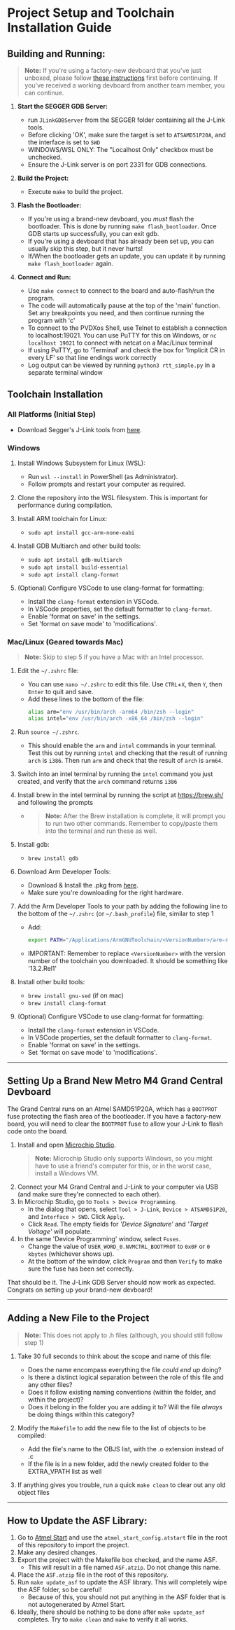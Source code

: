 # Project Setup and Toolchain Installation Guide

## Building and Running:

> **Note:** If you're using a factory-new devboard that you've just unboxed, please follow [these instructions](#setting-up-a-brand-new-metro-m4-grand-central-devboard) first before continuing. If you've received a working devboard from another team member, you can continue.

1. **Start the SEGGER GDB Server:**

   - run `JLinkGDBServer` from the SEGGER folder containing all the J-Link tools.
   - Before clicking 'OK', make sure the target is set to `ATSAMD51P20A`, and the interface is set to `SWD`
   - WINDOWS/WSL ONLY: The "Localhost Only" checkbox must be unchecked.
   - Ensure the J-Link server is on port 2331 for GDB connections.

2. **Build the Project:**

   - Execute `make` to build the project.

3. **Flash the Bootloader:**

   - If you're using a brand-new devboard, you *must* flash the bootloader. This is done by running `make flash_bootloader`. Once GDB starts up successfully, you can exit gdb.
   - If you're using a devboard that has already been set up, you can usually skip this step, but it never hurts!
   - If/When the bootloader gets an update, you can update it by running `make flash_bootloader` again.

4. **Connect and Run:**
   - Use `make connect` to connect to the board and auto-flash/run the program.
   - The code will automatically pause at the top of the 'main' function. Set any breakpoints you need, and then continue running the program with 'c'
   - To connect to the PVDXos Shell, use Telnet to establish a connection to localhost:19021. You can use PuTTY for this on Windows, or `nc localhost 19021` to connect with netcat on a Mac/Linux terminal
   - If using PuTTY, go to 'Terminal' and check the box for 'Implicit CR in every LF' so that line endings work correctly
   - Log output can be viewed by running `python3 rtt_simple.py` in a separate terminal window

## Toolchain Installation

### All Platforms (Initial Step)

- Download Segger's J-Link tools from [here](https://www.segger.com/downloads/jlink/).

### Windows

1. Install Windows Subsystem for Linux (WSL):

   - Run `wsl --install` in PowerShell (as Administrator).
   - Follow prompts and restart your computer as required.

2. Clone the repository into the WSL filesystem. This is important for performance during compilation.

3. Install ARM toolchain for Linux:

   - `sudo apt install gcc-arm-none-eabi`

4. Install GDB Multiarch and other build tools:
   - `sudo apt install gdb-multiarch`
   - `sudo apt install build-essential`
   - `sudo apt install clang-format`

5. (Optional) Configure VSCode to use clang-format for formatting:

   - Install the `clang-format` extension in VSCode.
   - In VSCode properties, set the default formatter to `clang-format`.
   - Enable 'format on save' in the settings.
   - Set 'format on save mode' to 'modifications'.

### Mac/Linux (Geared towards Mac)

> **Note:** Skip to step 5 if you have a Mac with an Intel processor.

1. Edit the `~/.zshrc` file:

   - You can use `nano ~/.zshrc` to edit this file. Use `CTRL`+`X`, then `Y`, then `Enter` to quit and save.
   - Add these lines to the bottom of the file:
     ```bash
     alias arm="env /usr/bin/arch -arm64 /bin/zsh --login"
     alias intel="env /usr/bin/arch -x86_64 /bin/zsh --login"
     ```

2. Run `source ~/.zshrc`.

   - This should enable the `arm` and `intel` commands in your terminal. Test this out by running `intel` and checking that the result of running `arch` is `i386`. Then run `arm` and check that the result of `arch` is `arm64`.

3. Switch into an intel terminal by running the `intel` command you just created, and verify that the `arch` command returns `i386`

4. Install brew in the intel terminal by running the script at https://brew.sh/ and following the prompts

   - > **Note:** After the Brew installation is complete, it will prompt you to run two other commands. Remember to copy/paste them into the terminal and run these as well.

5. Install gdb:

   - `brew install gdb`

6. Download Arm Developer Tools:

   - Download & Install the .pkg from [here](<https://developer.arm.com/downloads/-/arm-gnu-toolchain-downloads#:~:text=macOS%20(Apple%20silicon)%20hosted%20cross%20toolchains>).
   - Make sure you're downloading for the right hardware.

7. Add the Arm Developer Tools to your path by adding the following line to the bottom of the `~/.zshrc` (or `~/.bash_profile`) file, similar to step 1

   - Add:
     ```bash
     export PATH="/Applications/ArmGNUToolchain/<VersionNumber>/arm-none-eabi/bin/:$PATH"
     ```
   - IMPORTANT: Remember to replace `<VersionNumber>` with the version number of the toolchain you downloaded. It should be something like '13.2.Rel1'

8. Install other build tools:
   - `brew install gnu-sed` (if on mac)
   - `brew install clang-format`

9. (Optional) Configure VSCode to use clang-format for formatting:

   - Install the `clang-format` extension in VSCode.
   - In VSCode properties, set the default formatter to `clang-format`.
   - Enable 'format on save' in the settings.
   - Set 'format on save mode' to 'modifications'.

---

## Setting Up a Brand New Metro M4 Grand Central Devboard

The Grand Central runs on an Atmel SAMD51P20A, which has a `BOOTPROT` fuse protecting the flash area of the bootloader. If you have a factory-new board, you will need to clear the `BOOTPROT` fuse to allow your J-Link to flash code onto the board.

1. Install and open [Microchip Studio](https://www.microchip.com/en-us/tools-resources/develop/microchip-studio).
   > **Note:** Microchip Studio only supports Windows, so you might have to use a friend's computer for this, or in the worst case, install a Windows VM.
2. Connect your M4 Grand Central and J-Link to your computer via USB (and make sure they're connected to each other).
3. In Microchip Studio, go to `Tools > Device Programming`.
   - In the dialog that opens, select `Tool > J-Link`, `Device > ATSAMD51P20`, and `Interface > SWD`. Click `Apply`.
   - Click `Read`. The empty fields for _'Device Signature'_ and _'Target Voltage'_ will populate.
4. In the same 'Device Programming' window, select `Fuses`.
   - Change the value of `USER_WORD_0.NVMCTRL_BOOTPROT` to `0x0F` or `0 kbytes` (whichever shows up).
   - At the bottom of the window, click `Program` and then `Verify` to make sure the fuse has been set correctly.

That should be it. The J-Link GDB Server should now work as expected. Congrats on setting up your brand-new devboard!

---

## Adding a New File to the Project

> **Note:** This does not apply to .h files (although, you should still follow step 1)

1. Take 30 full seconds to think about the scope and name of this file:

   - Does the name encompass everything the file _could end up_ doing?
   - Is there a distinct logical separation between the role of this file and any other files?
   - Does it follow existing naming conventions (within the folder, and within the project)?
   - Does it belong in the folder you are adding it to? Will the file _always_ be doing things within this category?

2. Modify the `Makefile` to add the new file to the list of objects to be compiled:

   - Add the file's name to the OBJS list, with the .o extension instead of .c
   - If the file is in a new folder, add the newly created folder to the EXTRA_VPATH list as well

3. If anything gives you trouble, run a quick `make clean` to clear out any old object files

---

## How to Update the ASF Library:

1. Go to [Atmel Start](https://start.atmel.com/) and use the `atmel_start_config.atstart` file in the root of this repository to import the project.
2. Make any desired changes.
3. Export the project with the Makefile box checked, and the name ASF.
   - This will result in a file named `ASF.atzip`. Do not change this name.
4. Place the `ASF.atzip` file in the root of this repository.
5. Run `make update_asf` to update the ASF library. This will completely wipe the ASF folder, so be careful!
   - Because of this, you should not put anything in the ASF folder that is not autogenerated by Atmel Start.
6. Ideally, there should be nothing to be done after `make update_asf` completes. Try to `make clean` and `make` to verify it all works.

